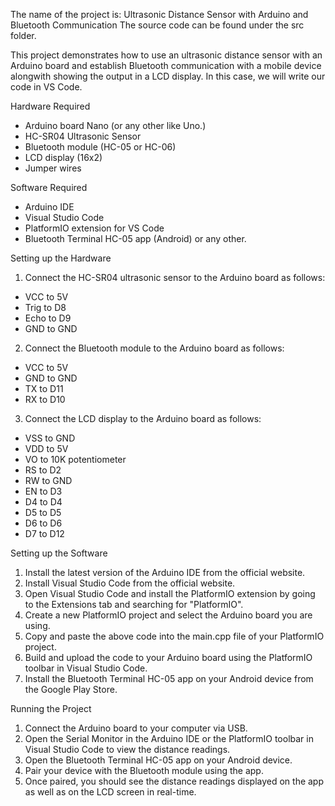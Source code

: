 The name of the project is: Ultrasonic Distance Sensor with Arduino and Bluetooth Communication
The source code can be found under the src folder.

This project demonstrates how to use an ultrasonic distance sensor with an Arduino board and establish Bluetooth communication with a mobile device alongwith showing the output in a LCD display. In this case, we will write our code in VS Code.

Hardware Required
* Arduino board Nano (or any other like Uno.)
* HC-SR04 Ultrasonic Sensor
* Bluetooth module (HC-05 or HC-06)
* LCD display (16x2)
* Jumper wires

Software Required
* Arduino IDE
* Visual Studio Code
* PlatformIO extension for VS Code
* Bluetooth Terminal HC-05 app (Android) or any other.

Setting up the Hardware
1. Connect the HC-SR04 ultrasonic sensor to the Arduino board as follows:
* VCC to 5V
* Trig to D8
* Echo to D9
* GND to GND
2. Connect the Bluetooth module to the Arduino board as follows:
* VCC to 5V
* GND to GND
* TX to D11
* RX to D10
3. Connect the LCD display to the Arduino board as follows:
* VSS to GND
* VDD to 5V
* VO to 10K potentiometer
* RS to D2
* RW to GND
* EN to D3
* D4 to D4
* D5 to D5
* D6 to D6
* D7 to D12

Setting up the Software
1. Install the latest version of the Arduino IDE from the official website.
2. Install Visual Studio Code from the official website.
3. Open Visual Studio Code and install the PlatformIO extension by going to the Extensions tab and searching for "PlatformIO".
4. Create a new PlatformIO project and select the Arduino board you are using.
5. Copy and paste the above code into the main.cpp file of your PlatformIO project.
6. Build and upload the code to your Arduino board using the PlatformIO toolbar in Visual Studio Code.
7. Install the Bluetooth Terminal HC-05 app on your Android device from the Google Play Store.

Running the Project
1. Connect the Arduino board to your computer via USB.
2. Open the Serial Monitor in the Arduino IDE or the PlatformIO toolbar in Visual Studio Code to view the distance readings.
3. Open the Bluetooth Terminal HC-05 app on your Android device.
4. Pair your device with the Bluetooth module using the app.
5. Once paired, you should see the distance readings displayed on the app as well as on the LCD screen in real-time.
